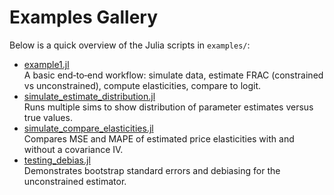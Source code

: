 # Examples Gallery

Below is a quick overview of the Julia scripts in `examples/`:

- [example1.jl](github.com/jamesbrandecon/FRACDemand.jl/tree/main/examples/example1.jl)  
  A basic end‑to‑end workflow: simulate data, estimate FRAC (constrained vs unconstrained), compute elasticities, compare to logit.  
- [simulate_estimate_distribution.jl](github.com/jamesbrandecon/FRACDemand.jl/tree/main/examples/simulate_estimate_distribution.jl)  
  Runs multiple sims to show distribution of parameter estimates versus true values.  
- [simulate_compare_elasticities.jl](github.com/jamesbrandecon/FRACDemand.jl/tree/main/examples/simulate_compare_elasticities.jl)  
  Compares MSE and MAPE of estimated price elasticities with and without a covariance IV.  
- [testing_debias.jl](github.com/jamesbrandecon/FRACDemand.jl/tree/main/examples/testing_debias.jl)  
  Demonstrates bootstrap standard errors and debiasing for the unconstrained estimator.  